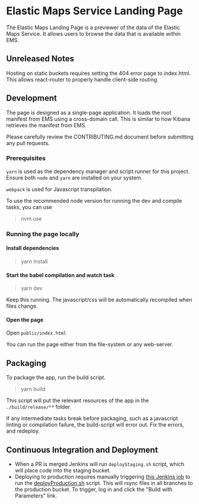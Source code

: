 # Elastic Maps Service Landing Page


The Elastic Maps Landing Page is a previewer of the data of the Elastic Maps Service. It allows users to browse the data
that is available within EMS.

## Unreleased Notes
Hosting on static buckets requires setting the 404 error page to index.html. This allows react-router to properly handle client-side routing.

## Development

The page is designed as a single-page application. It loads the root manifest from EMS using a cross-domain call. This
is similar to how Kibana retrieves the manifest from EMS.

Please carefully review the CONTRIBUTING.md document before submitting any pull requests.

### Prerequisites

`yarn` is used as the dependency manager and script runner for this project. Ensure both `node` and `yarn` are installed on your system.

`webpack` is used for Javascript transpilation.

To use the recommended node version for running the dev and compile tasks, you can use

> nvm use

### Running the page locally

#### Install dependencies

> yarn install

#### Start the babel compilation and watch task

> yarn dev

Keep this running. The javascript/css will be automatically recompiled when files change.

#### Open the page

Open `public/index.html`

You can run the page either from the file-system or any web-server.

## Packaging

To package the app, run the build script.

> yarn build

This script will put the relevant resources of the app in the `./build/release/**` folder.

If any intermediate tasks break before packaging, such as a javascript linting or compilation failure, the build-script will error out.
Fix the errors, and redeploy.

## Continuous Integration and Deployment
* When a PR is merged Jenkins will run `deployStaging.sh` script, which will place code into the staging bucket.
* Deploying to production requires manually triggering [this Jenkins job](https://kibana-ci.elastic.co/job/elastic+ems-landing-page+deploy/) to run the [deployProduction.sh](deployProduction.sh) script. This will rsync files in all branches to the production bucket. To trigger, log in and click the "Build with Parameters" link.
